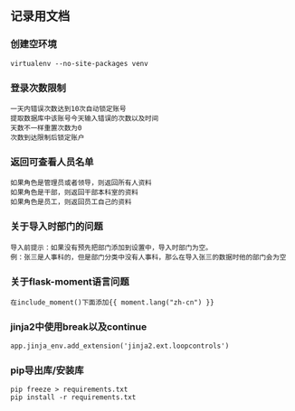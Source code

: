 记录用文档
-------
### 创建空环境
```sybase
virtualenv --no-site-packages venv
```
### 登录次数限制
    一天内错误次数达到10次自动锁定账号
    提取数据库中该账号今天输入错误的次数以及时间
    天数不一样重置次数为0
    次数到达限制后锁定账户

### 返回可查看人员名单
    如果角色是管理员或者领导，则返回所有人资料
    如果角色是干部，则返回干部本科室的资料
    如果角色是员工，则返回员工自己的资料


### 关于导入时部门的问题
    导入前提示：如果没有预先把部门添加到设置中，导入时部门为空。
    例：张三是人事科的，但是部门分类中没有人事科，那么在导入张三的数据时他的部门会为空
    
### 关于flask-moment语言问题
    在include_moment()下面添加{{ moment.lang("zh-cn") }}
    
### jinja2中使用break以及continue
    app.jinja_env.add_extension('jinja2.ext.loopcontrols')
    
### pip导出库/安装库
    pip freeze > requirements.txt
    pip install -r requirements.txt
